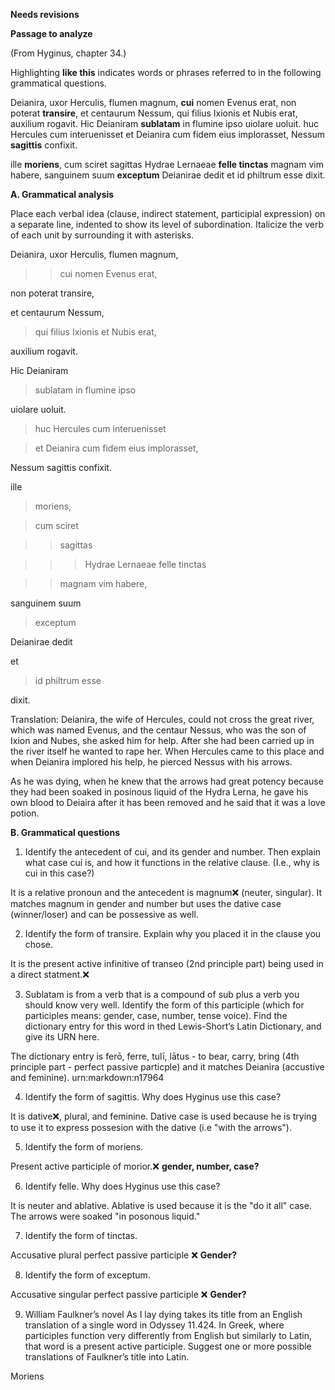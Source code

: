 **Needs revisions**

**Passage to analyze**

(From Hyginus, chapter 34.)

Highlighting **like this** indicates words or phrases referred to in the following grammatical questions.

Deianira, uxor Herculis, flumen magnum, **cui** nomen Evenus erat, non poterat **transire**, et centaurum Nessum, qui filius Ixionis et Nubis erat, auxilium rogavit. Hic Deianiram **sublatam** in flumine ipso uiolare uoluit. huc Hercules cum interuenisset et Deianira cum fidem eius implorasset, Nessum **sagittis** confixit.

ille **moriens**, cum sciret sagittas Hydrae Lernaeae **felle tinctas** magnam vim habere, sanguinem suum **exceptum** Deianirae dedit et id philtrum esse dixit.

**A. Grammatical analysis**

Place each verbal idea (clause, indirect statement, participial expression) on a separate line, indented to show its level of subordination. Italicize the verb of each unit by surrounding it with asterisks.

Deianira, uxor Herculis, flumen magnum, 

>> cui nomen Evenus erat, 

non poterat transire,

et centaurum Nessum, 

> qui filius Ixionis et Nubis erat, 

auxilium rogavit. 

Hic Deianiram 

> sublatam in flumine ipso 

uiolare uoluit. 

> huc Hercules cum interuenisset 

> et Deianira cum fidem eius implorasset, 

Nessum sagittis confixit.

ille 

> moriens, 

> cum sciret 

>> sagittas 

>>> Hydrae Lernaeae felle tinctas 

>> magnam vim habere, 

sanguinem suum 

> exceptum 

Deianirae dedit 

et 

>id philtrum esse 

dixit.

Translation:
Deianira, the wife of Hercules, could not cross the great river, which was named Evenus, and the centaur Nessus, who was the son of Ixion and Nubes, she asked him for help. After she had been carried up in the river itself he wanted to rape her. When Hercules came to this place and when Deianira implored his help, he pierced Nessus with his arrows.

As he was dying, when he knew that the arrows had great potency because they had been soaked in posinous liquid of the Hydra Lerna, he gave his own blood to Deiaira after it has been removed and he said that it was a love potion.



**B. Grammatical questions**

1. Identify the antecedent of cui, and its gender and number. Then explain what case cui is, and how it functions in the relative clause. (I.e., why is cui in this case?)

It is a relative pronoun and the antecedent is magnum❌ (neuter, singular). It matches magnum in gender and number but uses the dative case (winner/loser) and can be possessive as well.

2. Identify the form of transire. Explain why you placed it in the clause you chose.

It is the present active infinitive of transeo (2nd principle part) being used in a direct statment.❌

3. Sublatam is from a verb that is a compound of sub plus a verb you should know very well. Identify the form of this participle (which for participles means: gender, case, number, tense voice). Find the dictionary entry for this word in thed Lewis-Short’s Latin Dictionary, and give its URN here.

The dictionary entry is ferō, ferre, tulī, lātus - to bear, carry, bring (4th principle part - perfect passive particple) and it matches Deianira (accustive and feminine). urn:markdown:n17964

4. Identify the form of sagittis. Why does Hyginus use this case?

It is dative❌, plural, and feminine. Dative case is used because he is trying to use it to express possesion with the dative (i.e "with the arrows").

5. Identify the form of moriens.

Present active participle of morior.❌ **gender, number, case?**

6. Identify felle. Why does Hyginus use this case?

It is neuter and ablative. Ablative is used because it is the "do it all" case. The arrows were soaked "in posonous liquid."

7. Identify the form of tinctas.

Accusative plural perfect passive participle ❌ **Gender?**

8. Identify the form of exceptum.

Accusative singular perfect passive participle ❌ **Gender?**

9. William Faulkner’s novel As I lay dying takes its title from an English translation of a single word in Odyssey 11.424. In Greek, where participles function very differently from English but similarly to Latin, that word is a present active participle. Suggest one or more possible translations of Faulkner’s title into Latin.

Moriens
